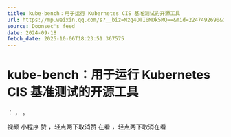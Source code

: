 ```yaml
---
title: kube-bench：用于运行 Kubernetes CIS 基准测试的开源工具
url: https://mp.weixin.qq.com/s?__biz=Mzg4OTI0MDk5MQ==&mid=2247492690&idx=1&sn=da2ecda2eff5697d71c6dd6d262f792f
source: Doonsec's feed
date: 2024-09-18
fetch_date: 2025-10-06T18:23:51.367575
---
```


# kube-bench：用于运行 Kubernetes CIS 基准测试的开源工具

：
，
。

视频
小程序
赞
，轻点两下取消赞
在看
，轻点两下取消在看